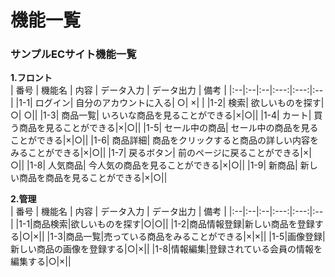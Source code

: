 # 機能一覧
### サンプルECサイト機能一覧
**1.フロント**  
 | 番号 | 機能名 | 内容 | データ入力 | データ出力 | 備考 |
 |:--|:--|:--|:---:|:---:|:--|
 |1-1| ログイン|  自分のアカウントに入る| ○| ×| |
 |1-2| 検索| 欲しいものを探す| ○| ○||
 |1-3| 商品一覧| いろいな商品を見ることができる|×|○||
 |1-4| カート| 買う商品を見ることができる|×|○||
 |1-5| セール中の商品| セール中の商品を見ることができる|×|○||
 |1-6| 商品詳細| 商品をクリックすると商品の詳しい内容をみることができる|×|○||
 |1-7| 戻るボタン| 前のページに戻ることができる|×|○||
 |1-8| 人気商品| 今人気の商品を見ることができる|×|○||
 |1-9| 新商品| 新しい商品を商品を見ることができる|×|○||

 
 **2.管理**  
 | 番号 | 機能名 | 内容 | データ入力 | データ出力 | 備考 |
 |:--|:--|:--|:---:|:---:|:--|
 |1-1|商品検索|欲しいものを探す|○|○||
 |1-2|商品情報登録|新しい商品を登録する|○|×||
 |1-3|商品一覧|売っている商品をみることができる|×|×||
 |1-5|画像登録|新しい商品の画像を登録する|○|×||
 |1-8|情報編集|登録されている会員の情報を編集する|○|×||

